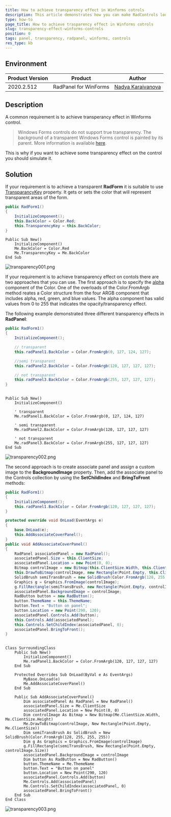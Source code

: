 ```yaml
---
title: How to achieve transparency effect in Winforms cotrols
description: This article demonstrates how you can make RadControls looks transparent
type: how-to
page_title: How to achieve trasparency effect in Winforms cotrols
slug: transparency-effect-winforms-controls
position: 0
tags: panel, transparency, radpanel, winforms, controls
res_type: kb
---
```


## Environment
 
|Product Version|Product|Author|
|----|----|----|
|2020.2.512|RadPanel for WinForms|[Nadya Karaivanova](https://www.telerik.com/blogs/author/nadya-karaivanova)|
 
## Description

A common requirement is to achieve transperancy effect in Winforms control. 

> Windows Forms controls do not support true transparency. The background of a transparent Windows Forms control is painted by its parent. More information is available [here](https://docs.microsoft.com/en-us/dotnet/framework/winforms/controls/how-to-give-your-control-a-transparent-background).

This is why if you want to achieve some transparency effect on the control you should simulate it.

## Solution 

If your requirement is to achieve a transparent **RadForm** it is suitable to use [TransparancyKey](https://docs.microsoft.com/en-us/dotnet/api/system.windows.forms.form.transparencykey?view=netcore-3.1) property. It gets or sets the color that will represent transparent areas of the form.

````C#
public RadForm1()
{
    InitializeComponent();
    this.BackColor = Color.Red;
    this.TransparencyKey = this.BackColor;
}

````
````VB.NET
Public Sub New()
    InitializeComponent()
    Me.BackColor = Color.Red
    Me.TransparencyKey = Me.BackColor
End Sub

````

![transparency001.png](images/transparency001.png)

 If your requirement is to achieve transparency effect on contols there are two approaches that you can use. The first approach is to specify the [alpha](https://docs.microsoft.com/en-us/dotnet/api/system.drawing.color.fromargb?redirectedfrom=MSDN&view=netcore-3.1#System_Drawing_Color_FromArgb_System_Int32_System_Int32_System_Int32_System_Int32_) component of the Color. One of the overloads of the Color.FromArgb method reates a Color structure from the four ARGB component that includes alpha, red, green, and blue values. The alpha component has valid values from 0 to 255 that indicates the opacity/transparency effect.

The following example demonstrated three different transparency effects in **RadPanel**:

````C#
public RadForm1()
{
    InitializeComponent();

    // transparent
    this.radPanel1.BackColor = Color.FromArgb(0, 127, 124, 127);

    //semi transparent
    this.radPanel2.BackColor = Color.FromArgb(120, 127, 127, 127);

    // not transparent
    this.radPanel3.BackColor = Color.FromArgb(255, 127, 127, 127);
}
   
````
````VB.NET
Public Sub New()
    InitializeComponent()
    
    ' transparent
    Me.radPanel1.BackColor = Color.FromArgb(0, 127, 124, 127)

    ' semi transparent
    Me.radPanel2.BackColor = Color.FromArgb(120, 127, 127, 127)

    ' not transparent
    Me.radPanel3.BackColor = Color.FromArgb(255, 127, 127, 127)
End Sub

````

![transparency002.png](images/transparency002.png)


The second approach is to create associate panel and assign a custom image to the **BackgroundImage** property. Then, add the associate panel to the Controls collection by using the **SetChildIndex** and **BringToFront** methods:


````C#
public RadForm1()
{
    InitializeComponent();
    this.radPanel1.BackColor = Color.FromArgb(120, 127, 127, 127);
}

protected override void OnLoad(EventArgs e)
{
    base.OnLoad(e);
    this.AddAssociateCoverPanel();
}
public void AddAssociateCoverPanel()
{
    RadPanel associatedPanel = new RadPanel();
    associatedPanel.Size = this.ClientSize;
    associatedPanel.Location = new Point(0, 0);
    Bitmap controlImage = new Bitmap(this.ClientSize.Width, this.ClientSize.Height);
    this.DrawToBitmap(controlImage, new Rectangle(Point.Empty, this.ClientSize));
    SolidBrush semiTransBrush = new SolidBrush(Color.FromArgb(128, 255, 255, 255));
    Graphics g = Graphics.FromImage(controlImage);
    g.FillRectangle(semiTransBrush, new Rectangle(Point.Empty, controlImage.Size));
    associatedPanel.BackgroundImage = controlImage;
    RadButton button = new RadButton();
    button.ThemeName = this.ThemeName;
    button.Text = "Button on panel";
    button.Location = new Point(290, 120);
    associatedPanel.Controls.Add(button);
    this.Controls.Add(associatedPanel);
    this.Controls.SetChildIndex(associatedPanel, 0);
    associatedPanel.BringToFront();
}
   
````
````VB.NET
Class SurroundingClass
    Public Sub New()
        InitializeComponent()
        Me.radPanel1.BackColor = Color.FromArgb(120, 127, 127, 127)
    End Sub

    Protected Overrides Sub OnLoad(ByVal e As EventArgs)
        MyBase.OnLoad(e)
        Me.AddAssociateCoverPanel()
    End Sub

    Public Sub AddAssociateCoverPanel()
        Dim associatedPanel As RadPanel = New RadPanel()
        associatedPanel.Size = Me.ClientSize
        associatedPanel.Location = New Point(0, 0)
        Dim controlImage As Bitmap = New Bitmap(Me.ClientSize.Width, Me.ClientSize.Height)
        Me.DrawToBitmap(controlImage, New Rectangle(Point.Empty, Me.ClientSize))
        Dim semiTransBrush As SolidBrush = New SolidBrush(Color.FromArgb(128, 255, 255, 255))
        Dim g As Graphics = Graphics.FromImage(controlImage)
        g.FillRectangle(semiTransBrush, New Rectangle(Point.Empty, controlImage.Size))
        associatedPanel.BackgroundImage = controlImage
        Dim button As RadButton = New RadButton()
        button.ThemeName = Me.ThemeName
        button.Text = "Button on panel"
        button.Location = New Point(290, 120)
        associatedPanel.Controls.Add(button)
        Me.Controls.Add(associatedPanel)
        Me.Controls.SetChildIndex(associatedPanel, 0)
        associatedPanel.BringToFront()
    End Sub
End Class

````

![transparency003.png](images/transparency003.png)


